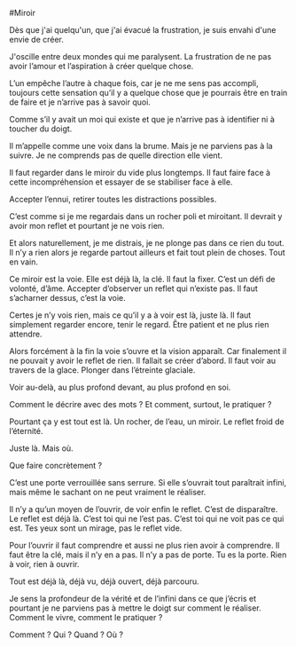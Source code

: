 #Miroir

Dès que j'ai quelqu'un, que j'ai évacué la frustration, je suis envahi d'une envie de créer.

J'oscille entre deux mondes qui me paralysent. La frustration de ne pas avoir l’amour et l’aspiration à créer quelque chose.

L’un empêche l’autre à chaque fois, car je ne me sens pas accompli, toujours cette sensation qu’il y a quelque chose que je pourrais être en train de faire et je n’arrive pas à savoir quoi.

Comme s’il y avait un moi qui existe et que je n’arrive pas à identifier ni à toucher du doigt.

Il m’appelle comme une voix dans la brume. Mais je ne parviens pas à la suivre. Je ne comprends pas de quelle direction elle vient.

Il faut regarder dans le miroir du vide plus longtemps. Il faut faire face à cette incompréhension et essayer de se stabiliser face à elle.

Accepter l’ennui, retirer toutes les distractions possibles.

C’est comme si je me regardais dans un rocher poli et miroitant. Il devrait y avoir mon reflet et pourtant je ne vois rien.

Et alors naturellement, je me distrais, je ne plonge pas dans ce rien du tout. Il n’y a rien alors je regarde partout ailleurs et fait tout plein de choses. Tout en vain.

Ce miroir est la voie. Elle est déjà là, la clé. Il faut la fixer. C’est un défi de volonté, d’âme. Accepter d’observer un reflet qui n’existe pas. Il faut s’acharner dessus, c’est la voie.

Certes je n’y vois rien, mais ce qu’il y a à voir est là, juste là. Il faut simplement regarder encore, tenir le regard. Être patient et ne plus rien attendre.

Alors forcément à la fin la voie s’ouvre et la vision apparaît. Car finalement il ne pouvait y avoir le reflet de rien. Il fallait se créer d’abord. Il faut voir au travers de la glace. Plonger dans l’étreinte glaciale.

Voir au-delà, au plus profond devant, au plus profond en soi.

Comment le décrire avec des mots ? Et comment, surtout, le pratiquer ?

Pourtant ça y est tout est là. Un rocher, de l’eau, un miroir. Le reflet froid de l’éternité.

Juste là. Mais où.

Que faire concrètement ?

C’est une porte verrouillée sans serrure. Si elle s’ouvrait tout paraîtrait infini, mais même le sachant on ne peut vraiment le réaliser.

Il n’y a qu’un moyen de l’ouvrir, de voir enfin le reflet. C’est de disparaître. Le reflet est déjà là. C’est toi qui ne l’est pas. C’est toi qui ne voit pas ce qui est. Tes yeux sont un mirage, pas le reflet vide.

Pour l’ouvrir il faut comprendre et aussi ne plus rien avoir à comprendre. Il faut être la clé, mais il n’y en a pas. Il n’y a pas de porte. Tu es la porte. Rien à voir, rien à ouvrir.

Tout est déjà là, déjà vu, déjà ouvert, déjà parcouru.

Je sens la profondeur de la vérité et de l’infini dans ce que j’écris et pourtant je ne parviens pas à mettre le doigt sur comment le réaliser. Comment le vivre, comment le pratiquer ?

Comment ? Qui ? Quand ? Où ?
